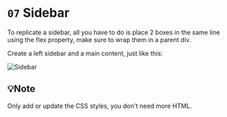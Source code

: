 # `07` Sidebar

To replicate a sidebar, all you have to do is place 2 boxes in the same line using the flex property, make sure to wrap them in a parent div.

Create a left sidebar and a main content, just like this:

![Sidebar](https://github.com/4GeeksAcademy/layouts-exercises/blob/master/.learn/assets/69N2q6G.png?raw=true)

## 💡Note

Only add or update the CSS styles, you don't need more HTML.